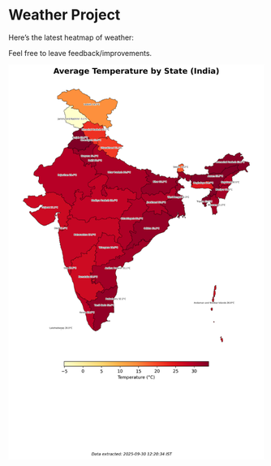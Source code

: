 # Weather Project

Here’s the latest heatmap of weather:

Feel free to leave feedback/improvements.

![India Heatmap](docs/assets/india_heatmap.png?v=DB7DBD)
